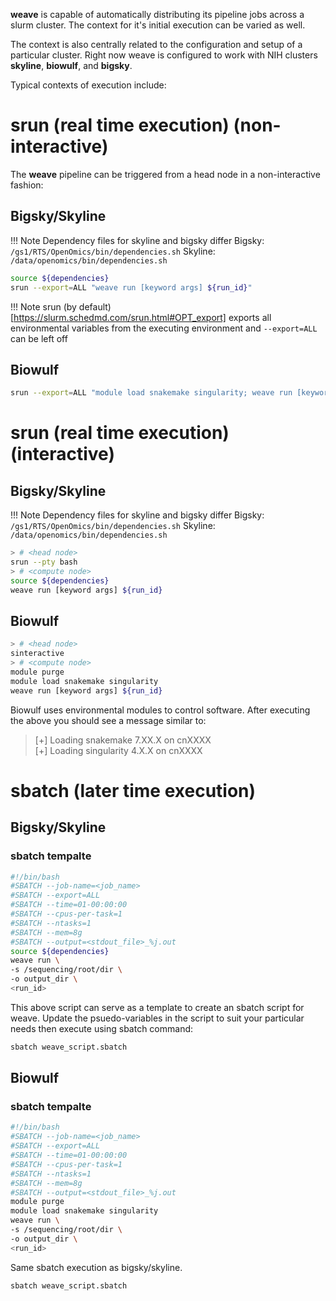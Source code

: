 **weave** is capable of automatically distributing its pipeline jobs across a slurm cluster. The context for it's initial execution can be varied as well.

The context is also centrally related to the configuration and setup of a particular cluster. Right now weave is configured to work with NIH clusters **skyline**, **biowulf**, and **bigsky**.


Typical contexts of execution include:

# srun (real time execution) (non-interactive)

The **weave** pipeline can be triggered from a head node in a non-interactive fashion:

## Bigsky/Skyline

!!! Note
    Dependency files for skyline and bigsky differ
    Bigsky: `/gs1/RTS/OpenOmics/bin/dependencies.sh`
    Skyline: `/data/openomics/bin/dependencies.sh`

```bash
source ${dependencies}
srun --export=ALL "weave run [keyword args] ${run_id}"
```

!!! Note
    srun (by default)[https://slurm.schedmd.com/srun.html#OPT_export] exports all environmental variables from the executing environment and `--export=ALL` can be left off

## Biowulf

```bash
srun --export=ALL "module load snakemake singularity; weave run [keyword args] ${run_id}"
```

# srun (real time execution) (interactive)

## Bigsky/Skyline

!!! Note
    Dependency files for skyline and bigsky differ
    Bigsky: `/gs1/RTS/OpenOmics/bin/dependencies.sh`
    Skyline: `/data/openomics/bin/dependencies.sh`

```bash
> # <head node>
srun --pty bash
> # <compute node>
source ${dependencies}
weave run [keyword args] ${run_id}
```

## Biowulf

```bash 
> # <head node>
sinteractive
> # <compute node>
module purge
module load snakemake singularity
weave run [keyword args] ${run_id}
```

Biowulf uses environmental modules to control software. After executing the above you should see a message similar to:

> [+] Loading snakemake  7.XX.X on cnXXXX<br />
> [+] Loading singularity  4.X.X  on cnXXXX<br />

# sbatch (later time execution)

## Bigsky/Skyline

### sbatch tempalte
```bash title="<b>bigsky-skyline sbatch template</b>"
#!/bin/bash
#SBATCH --job-name=<job_name>
#SBATCH --export=ALL
#SBATCH --time=01-00:00:00
#SBATCH --cpus-per-task=1
#SBATCH --ntasks=1
#SBATCH --mem=8g
#SBATCH --output=<stdout_file>_%j.out
source ${dependencies}
weave run \
-s /sequencing/root/dir \
-o output_dir \
<run_id>
```

This above script can serve as a template to create an sbatch script for weave. Update the psuedo-variables in the script to suit your particular needs then execute using sbatch command:

```bash
sbatch weave_script.sbatch
```

## Biowulf

### sbatch tempalte
```bash title="<b>biowulf sbatch template</b>"
#!/bin/bash
#SBATCH --job-name=<job_name>
#SBATCH --export=ALL
#SBATCH --time=01-00:00:00
#SBATCH --cpus-per-task=1
#SBATCH --ntasks=1
#SBATCH --mem=8g
#SBATCH --output=<stdout_file>_%j.out
module purge
module load snakemake singularity
weave run \
-s /sequencing/root/dir \
-o output_dir \
<run_id>
```

Same sbatch execution as bigsky/skyline.

```bash
sbatch weave_script.sbatch
```